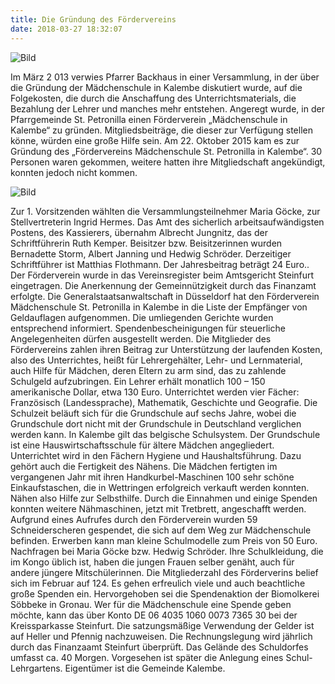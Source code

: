 ```yaml
---
title: Die Gründung des Fördervereins
date: 2018-03-27 18:32:07
---
```

![Bild](/images/danke.png)
<!-- more -->

Im März 2 013 verwies Pfarrer Backhaus in einer Versammlung, in der über die Gründung der Mädchenschule in Kalembe diskutiert wurde,  auf die Folgekosten, die durch die  Anschaffung des Unterrichtsmaterials, die Bezahlung der Lehrer und manches mehr entstehen. Angeregt wurde, in der Pfarrgemeinde St. Petronilla einen Förderverein „Mädchenschule in Kalembe“ zu gründen. Mitgliedsbeiträge, die dieser zur Verfügung stellen könne, würden eine große Hilfe sein. Am 22. Oktober 2015 kam es zur Gründung des „Fördervereins Mädchenschule St. Petronilla in Kalembe“.  30 Personen waren gekommen, weitere hatten ihre Mitgliedschaft angekündigt, konnten jedoch nicht kommen.

![Bild](/images/schule.png)

Zur 1. Vorsitzenden wählten die Versammlungsteilnehmer Maria Göcke, zur Stellvertreterin Ingrid Hermes. Das Amt des sicherlich arbeitsaufwändigsten Postens, des Kassierers, übernahm Albrecht Jungnitz, das der Schriftführerin Ruth Kemper. Beisitzer bzw. Beisitzerinnen wurden Bernadette Storm, Albert Janning und Hedwig Schröder. Derzeitiger Schriftführer ist Matthias Flothmann. Der Jahresbeitrag beträgt 24 Euro..   Der Förderverein wurde in das Vereinsregister beim Amtsgericht Steinfurt eingetragen. Die Anerkennung der Gemeinnützigkeit durch das Finanzamt erfolgte. Die Generalstaatsanwaltschaft in Düsseldorf hat den Förderverein Mädchenschule St. Petronilla in Kalembe in die Liste der Empfänger von Geldauflagen aufgenommen. Die umliegenden Gerichte wurden entsprechend informiert.  Spendenbescheinigungen für steuerliche Angelegenheiten dürfen ausgestellt werden. Die Mitglieder des Fördervereins zahlen ihren Beitrag zur  Unterstützung der laufenden Kosten, also des Unterrichtes, heißt für Lehrergehälter, Lehr- und Lernmaterial, auch Hilfe für Mädchen, deren Eltern zu arm sind, das zu zahlende Schulgeld aufzubringen. Ein Lehrer erhält monatlich 100 – 150 amerikanische Dollar, etwa 130 Euro.  Unterrichtet werden vier Fächer: Französisch (Landessprache), Mathematik, Geschichte und Geografie. Die Schulzeit beläuft sich  für die Grundschule auf sechs Jahre, wobei die Grundschule dort nicht mit der Grundschule in Deutschland verglichen werden kann. In Kalembe gilt das belgische Schulsystem. Der Grundschule ist eine Hauswirtschaftsschule für ältere Mädchen angegliedert. Unterrichtet wird in den Fächern Hygiene und Haushaltsführung. Dazu gehört auch die Fertigkeit des Nähens. Die Mädchen fertigten im vergangenen Jahr mit ihren Handkurbel-Maschinen 100 sehr schöne Einkaufstaschen, die in Wettringen erfolgreich verkauft werden konnten. Nähen also Hilfe zur Selbsthilfe. Durch die Einnahmen und einige Spenden konnten weitere Nähmaschinen, jetzt mit Tretbrett, angeschafft werden. Aufgrund eines Aufrufes durch den Förderverein wurden 59 Schneiderscheren gespendet, die sich auf dem Weg zur Mädchenschule befinden.  Erwerben kann man kleine Schulmodelle zum Preis von 50 Euro. Nachfragen bei Maria Göcke bzw. Hedwig Schröder. Ihre Schulkleidung, die im Kongo üblich ist, haben die jungen Frauen selber genäht, auch für andere jüngere Mitschülerinnen. Die Mitgliederzahl des Förderverins  belief sich im Februar auf 124. Es gehen erfreulich viele und auch beachtliche große Spenden ein. Hervorgehoben sei die Spendenaktion der Biomolkerei Söbbeke in Gronau. Wer für die Mädchenschule eine Spende geben möchte, kann das über Konto DE 06  4035  1060 0073 7365 30 bei der Kreissparkasse Steinfurt. Die satzungsmäßige Verwendung der Gelder ist auf Heller und Pfennig nachzuweisen. Die Rechnungslegung wird jährlich durch das Finanzaamt Steinfurt überprüft.  Das Gelände des Schuldorfes umfasst ca. 40 Morgen. Vorgesehen ist später die Anlegung eines Schul-Lehrgartens. Eigentümer ist die Gemeinde Kalembe.


